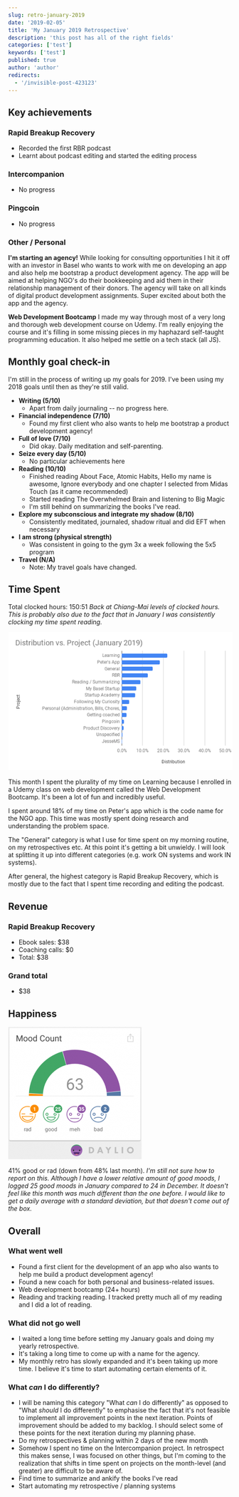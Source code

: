 ```yaml
---
slug: retro-january-2019
date: '2019-02-05'
title: 'My January 2019 Retrospective'
description: 'this post has all of the right fields'
categories: ['test']
keywords: ['test']
published: true
author: 'author'
redirects:
  - '/invisible-post-423123'
---
```


## Key achievements

### Rapid Breakup Recovery

- Recorded the first RBR podcast
- Learnt about podcast editing and started the editing process

### Intercompanion

- No progress

### Pingcoin

- No progress

### Other / Personal

**I'm starting an agency!** While looking for consulting opportunities I hit it off with an investor in Basel who wants to work with me on developing an app and also help me bootstrap a product development agency. The app will be aimed at helping NGO's do their bookkeeping and aid them in their relationship management of their donors. The agency will take on all kinds of digital product development assignments. Super excited about both the app and the agency.

**Web Development Bootcamp** I made my way through most of a very long and thorough web development course on Udemy. I'm really enjoying the course and it's filling in some missing pieces in my haphazard self-taught programming education. It also helped me settle on a tech stack (all JS).

## Monthly goal check-in

I'm still in the process of writing up my goals for 2019. I've been using my 2018 goals until then as they're still valid.

- **Writing (5/10)**
  - Apart from daily journaling -- no progress here.
- **Financial independence (7/10)**
  - Found my first client who also wants to help me bootstrap a product development agency!
- **Full of love (7/10)**
  - Did okay. Daily meditation and self-parenting.
- **Seize every day (5/10)**
  - No particular achievements here
- **Reading (10/10)**
  - Finished reading About Face, Atomic Habits, Hello my name is awesome, Ignore everybody and one chapter I selected from Midas Touch (as it came recommended)
  - Started reading The Overwhelmed Brain and listening to Big Magic
  - I'm still behind on summarizing the books I've read.
- **Explore my subconscious and integrate my shadow (8/10)**
  - Consistently meditated, journaled, shadow ritual and did EFT when necessary
- **I am strong (physical strength)**
  - Was consistent in going to the gym 3x a week following the 5x5 program
- **Travel (N/A)**
  - Note: My travel goals have changed.

## Time Spent

Total clocked hours: 150:51 _Back at Chiang-Mai levels of clocked hours. This is probably also due to the fact that in January I was consistently clocking my time spent reading._

![](./images/Distribution-vs.-Project-January-2019.png)

This month I spent the plurality of my time on Learning because I enrolled in a Udemy class on web development called the Web Development Bootcamp. It's been a lot of fun and incredibly useful.

I spent around 18% of my time on Peter's app which is the code name for the NGO app. This time was mostly spent doing research and understanding the problem space.

The "General" category is what I use for time spent on my morning routine, on my retrospectives etc. At this point it's getting a bit unwieldy. I will look at splitting it up into different categories (e.g. work ON systems and work IN systems).

After general, the highest category is Rapid Breakup Recovery, which is mostly due to the fact that I spent time recording and editing the podcast.

## Revenue

### Rapid Breakup Recovery

- Ebook sales: \$38
- Coaching calls: \$0
- Total: \$38

### Grand total

- \$38

## Happiness

![](./images/daylio_stats-300x297.png)

41% good or rad (down from 48% last month). _I'm still not sure how to report on this. Although I have a lower relative amount of good moods, I logged 25 good moods in January compared to 24 in December. It doesn't feel like this month was much different than the one before. I would like to get a daily average with a standard deviation, but that doesn't come out of the box._

## Overall

### What went well

- Found a first client for the development of an app who also wants to help me build a product development agency!
- Found a new coach for both personal and business-related issues.
- Web development bootcamp (24+ hours)
- Reading and tracking reading. I tracked pretty much all of my reading and I did a lot of reading.

### What did not go well

- I waited a long time before setting my January goals and doing my yearly retrospective.
- It's taking a long time to come up with a name for the agency.
- My monthly retro has slowly expanded and it's been taking up more time. I believe it's time to start automating certain elements of it.

### What _can_ I do differently?

- I will be naming this category "What *can* I do differently" as opposed to "What _should_ I do differently" to emphasise the fact that it's not feasible to implement all improvement points in the next iteration. Points of improvement should be added to my backlog. I should select some of these points for the next iteration during my planning phase.
- Do my retrospectives & planning within 2 days of the new month
- Somehow I spent no time on the Intercompanion project. In retrospect this makes sense, I was focused on other things, but I'm coming to the realization that shifts in time spent on projects on the month-level (and greater) are difficult to be aware of.
- Find time to summarize and ankify the books I've read
- Start automating my retrospective / planning systems
